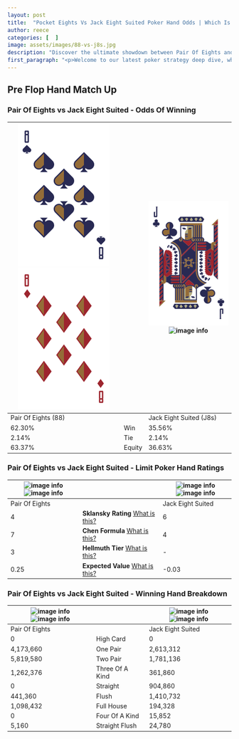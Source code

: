 ```yaml
---
layout: post
title:  "Pocket Eights Vs Jack Eight Suited Poker Hand Odds | Which Is The Better Hand In Poker? A Complete Guide"
author: reece
categories: [  ]
image: assets/images/88-vs-j8s.jpg
description: "Discover the ultimate showdown between Pair Of Eights and Jack Eight Suited in poker! Uncover the odds, strategies, and scenarios where one hand triumphs over the other. Get ready to up your poker game with this thrilling analysis."
first_paragraph: "<p>Welcome to our latest poker strategy deep dive, where we're pitting two distinct hands against each other in a high-stakes showdown: Pair Of Eights vs Jack Eight Suited.</p><p>In the dynamic world of poker, every decision counts, and knowing which hand holds the upper hand is key to your success at the table.</p><p>In this article, we'll dissect these two hands, explore the scenarios where one dominates the other, and equip you with the knowledge to make strategic choices that can tip the odds in your favor.</p><p>Get ready to unravel the intriguing dynamics of these poker hands and elevate your game to new heights.</p>"
---
```




[comment]: # (sp0)

## Pre Flop Hand Match Up

<div class="table hand-ratings" markdown="1"> 



### Pair Of Eights vs Jack Eight Suited - Odds Of Winning


    
| ![image info](assets/images/hand1/8.png) ![image info](assets/images/hand1/8o.png) |  | ![image info](assets/images/hand2/j.png) ![image info](assets/images/hand2/8s.png) |
| -------- | -------- | -------- |
| Pair Of Eights (88) |  | Jack Eight Suited (J8s) |
| 62.30% | Win | 35.56% |
| 2.14% | Tie | 2.14% |
| 63.37% | Equity | 36.63% |




[comment]: # (sp1)



### Pair Of Eights vs Jack Eight Suited - Limit Poker Hand Ratings


    
| ![image info](https://www.riverpairs.com/assets/images/hand1/8.png) ![image info](https://www.riverpairs.com/assets/images/hand1/8o.png) |  | ![image info](https://www.riverpairs.com/assets/images/hand2/j.png) ![image info](https://www.riverpairs.com/assets/images/hand2/8s.png) |
| -------- | -------- | -------- |
| Pair Of Eights |  | Jack Eight Suited |
| 4 | **Sklansky Rating** [What is this?](/sklansky-rating-explained) | 6 |
| 7 | **Chen Formula** [What is this?](/chen-formula-explained) | 4 |
| 3 | **Hellmuth Tier** [What is this?](/Hellmuth-tier-explained) | - |
| 0.25 | **Expected Value** [What is this?](/expected-value-explained) | -0.03 |




[comment]: # (sp2)



### Pair Of Eights vs Jack Eight Suited - Winning Hand Breakdown


    
| ![image info](https://www.riverpairs.com/assets/images/hand1/8.png) ![image info](https://www.riverpairs.com/assets/images/hand1/8o.png) |  | ![image info](https://www.riverpairs.com/assets/images/hand2/j.png) ![image info](https://www.riverpairs.com/assets/images/hand2/8s.png) |
| -------- | -------- | -------- |
| Pair Of Eights |  | Jack Eight Suited |
| 0 | High Card | 0 |
| 4,173,660 | One Pair | 2,613,312 |
| 5,819,580 | Two Pair | 1,781,136 |
| 1,262,376 | Three Of A Kind | 361,860 |
| 0 | Straight | 904,860 |
| 441,360 | Flush | 1,410,732 |
| 1,098,432 | Full House | 194,328 |
| 0 | Four Of A Kind | 15,852 |
| 5,160 | Straight Flush | 24,780 |




[comment]: # (sp3)



</div>

[comment]: # (sp4)



[comment]: # (sp5)

